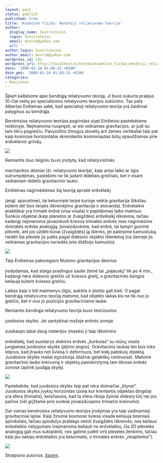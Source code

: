 ```yaml
---
layout: post
status: publish
published: true
title: 'Kvantinė fizika: Bendroji reliatyvumo teorija'
author:
  display_name: Suvirintojas
  login: Suvirintojas
  email: dovrim@yahoo.com
  url: ''
author_login: Suvirintojas
author_email: dovrim@yahoo.com
wordpress_id: 142
wordpress_url: http://localhost/site/new/kvantine_fizika_bendroji_reliatyvumo_teorija/
date: '2009-01-24 01:08:33 +0200'
date_gmt: '2009-01-24 01:08:33 +0200'
categories:
- Naujienos
---
```

<p>Šįkart kalbėsime apie bendrąją reliatyvumo teoriją. Ji buvo sukurta praėjus 10-čiai metų po specialiosios reliatyvumo teorijos sukūrimo. Tas pats Albertas Enšteinas sakė, kad specialioji reliatyvumo teorija yra žaidimai palyginus su bendrąja.</p>
<p>Bendrosios reliatyvumo teorijos pagrindas slypi Einšteino pastebėtame reiškinyje. Neįmanoma nuspręsti, ar esi veikiamas gravitacijos, ar judi su tam tikru pagreičiu. Pavyzdžiui žmogus stovėtų ant žemės vertikaliai taip pat kaip kosmose horizontaliai skrendantis kosmonautas būtų spaudžiamas prie erdvėlaivio grindų.</p>
<p><img src="http://upload.wikimedia.org/wikipedia/commons/1/11/Elevator_gravity.svg" /></p>
<p>Remiantis šiuo teiginiu buvo įrodyta, kad reliatyvistinės<br />
<br />mechanikos dėsniai (žr. reliatyvumo teorija), kaip antai laiko ar ilgio sutrumpėjimas, pastebimi ne tik judant dideliais greičiais, bet ir esant veikiamam didelio gravitacinio lauko. </p>
<p>Einšteinas nagrinėdamas šią teoriją aprašė erdvėlaikį<br />
<br />(angl. spacetime), tai keturmatė terpė kurioje veikia gravitacija (tiksliau būtent dėl šios terpės iškreivėjimo gravitacija ir atsiranda). Erdvėlaikis praktiškai yra trimatė erdvė (visa visata) ir papildomas laiko matmuo. Sunkūs objektai (kaip planetos ar žvaigždės) erdvėlaikį iškrevina, tačiau kadangi neįmanoma įsivaizduoti kreivos trimatės erdvės mes nagrinėsime dvimatės erdvės analogiją. Įsivaizduokime, kad erdvė, tai tampri guminė plėvelė, ant jos uždėti kūnai (žvaigždės) ją išlenks, jei paleisime kamuoliuką riedėti šia plėvele jis judės pagal didesnio objekto išlenkimą (na žemėje jis veikiamas gravitacijos nuriedės prie didžiojo kamuolio). </p>
<p><img src="http://ws5.com/spacetime/162571main_GPB_circling_earth3_516.jpg" /></p>
<p>Taip Enšteinas pakoregavo Niutono gravitacijos dėsnius<br />
<br />įrodydamas, kad staiga pradingus saulei žemė tai „pajaustų“ tik po 4 min., kadangi nėra didesnio greičio už šviesos greitį, o gravitacinės bangos keliauja būtent šviesos greičiu. </p>
<p>Laikas kaip ir kiti matmenys (ilgis, aukštis ir plotis) gali kisti. O pagal bendrąją reliatyvumo teoriją matome, kad objekto laikas kis ne tik nuo jo greičio, bet ir nuo jo pozicijos gravitaciniame lauke. 	</p>
<p>Remiantis bendrąja reliatyvumo teorija buvo teorizuotos<br />
<br />juodosios skylės. Jei santykinai mažoje erdvės zonoje<br />
<br />susikaups labai daug materijos (masės) ji taip iškreivins<br />
<br />erdvėlaikį, kad susidarys atskiros erdvės „burbulas“ su mūsų visata jungiamas juodosios skylės (įėjimo angos). Gravitacinis laukas ten bus toks stiprus, kad įtrauks net šviesą ir deformuos, bet kokį patekusį objektą. Juodosios skylės realiai egzistuoja (dažnai galaktikų centruose). Matome gravitacinio lauko kreivumą ir objektų pasiskirstymą tam tikrose erdvės zonose (aplink juodąją skylę).</p>
<p><img src="http://www.technews.lt/upl/Failai/BlackHole_model.jpg" /></p>
<p>Pastebėkite, kad juodosios skylės taip pat nėra dvimačiai „blynai“. Juodosios skylės įvykių horizontas (zona kur krentantis objektas dingsta) yra sfera (trimatis), keisčiausia, kad ta sfera riboja žymiai didesnį tūrį nei jos pačios (vėl grįžtame prie sunkiai įsivaizduojamo trimačio kreivumo).</p>
<p>Dar vienas bendrosios reliatyvumo teorijos įrodymas yra taip vadinamieji gravitaciniai lęšiai. Kaip žinome kosmose šviesa visada keliauja tiesiniais spinduliais, tačiau spindulys pralėkęs netoli žvaigždės iškreivės, nes keliaus erdvėlaikio nelygumais (neįmanoma keliauti ne erdvėlaikiu, čia 2D plėvelės analogiją gali mus suklaidinti, nes galime judėti virš plėvelės įlenkimo, tačiau kaip jau sakiau erdvėlaikis yra keturmatis, o trimatės erdvės „neaplenksi“).</p>
<p><img src="http://www.cosmiclight.com/imagegalleries/images/space/gc-0024+1654.jpg" /></p>
<p>Straipsnio autorius: <a class="ns" href="http://www.technews.lt/user/112">Xpoint</a>.</p>
